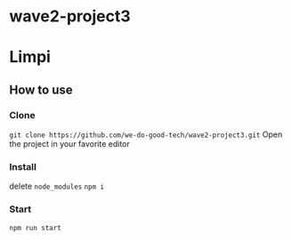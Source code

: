 # wave2-project3
# Limpi
## How to use
### Clone
`git clone https://github.com/we-do-good-tech/wave2-project3.git`
Open the  project in your favorite editor
### Install
delete `node_modules` 
`npm i`
### Start
`npm run start`





